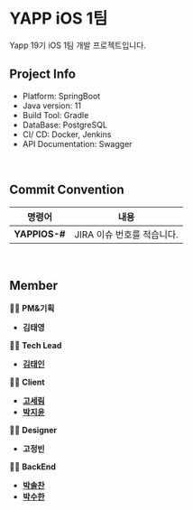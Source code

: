 # YAPP iOS 1팀

Yapp 19기 iOS 1팀 개발 프로젝트입니다.

## Project Info

- Platform: SpringBoot
- Java version: 11
- Build Tool: Gradle
- DataBase: PostgreSQL
- CI/ CD: Docker, Jenkins
- API Documentation: Swagger

</br>

## Commit Convention

|    명령어    |                 내용                  |
| :----------: | :-----------------------------------: |
|**YAPPIOS-#**|       JIRA 이슈 번호를 적습니다.       |

</br>

## Member

👨‍💻 **PM&기획**

- **김태영**

👨‍💻 **Tech Lead**

- [**김태인**](https://github.com/della-padula)

👨‍💻 **Client**

* [**고세림**](https://github.com/koserim)
* [**박지윤**](https://github.com/glossyyoon)

👨‍💻 **Designer**

- **고정빈**

👨‍💻 **BackEnd**

- [**박솔찬**](https://github.com/solchan98)
- [**박수한**](https://github.com/VIXXPARK)

